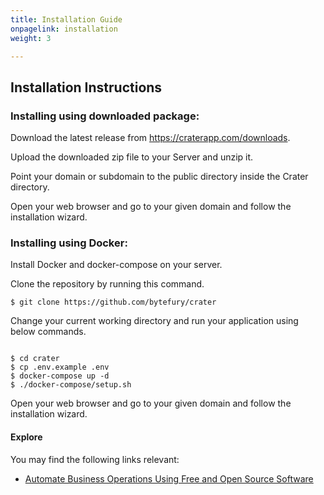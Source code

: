```yaml
---
title: Installation Guide
onpagelink: installation
weight: 3

---
```


Installation Instructions
-------------------------

### Installing using downloaded package:

Download the latest release from https://craterapp.com/downloads.

Upload the downloaded zip file to your Server and unzip it.

Point your domain or subdomain to the public directory inside the Crater directory.

Open your web browser and go to your given domain and follow the installation wizard.

### Installing using Docker:

Install Docker and docker-compose on your server.

Clone the repository by running this command.

 ```
$ git clone https://github.com/bytefury/crater
```

Change your current working directory and run your application using below commands.

 ```

$ cd crater
$ cp .env.example .env
$ docker-compose up -d
$ ./docker-compose/setup.sh

```

Open your web browser and go to your given domain and follow the installation wizard.

#### **Explore**

You may find the following links relevant:

- [Automate Business Operations Using Free and Open Source Software](https://blog.containerize.com/2020/08/27/automate-business-operations-using-open-source-software/)
 